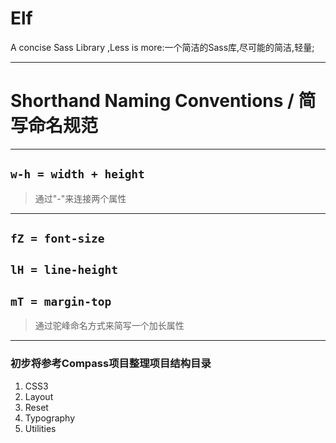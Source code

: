 # Elf
A concise Sass Library ,Less is more:一个简洁的Sass库,尽可能的简洁,轻量;
***
# Shorthand Naming Conventions / 简写命名规范
***
## `w-h = width + height`
> 通过"-"来连接两个属性

***
## `fZ = font-size `  
## `lH = line-height`
## `mT = margin-top`
> 通过驼峰命名方式来简写一个加长属性

***

### 初步将参考Compass项目整理项目结构目录

1. CSS3
2. Layout
3. Reset
4. Typography
5. Utilities
